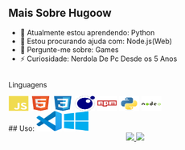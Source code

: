 ## Mais Sobre Hugoow
- 🌱 Atualmente estou aprendendo: Python
- 🤔 Estou procurando ajuda com: Node.js(Web)
- 💬 Pergunte-me sobre: Games
- ⚡ Curiosidade: Nerdola De Pc Desde os 5 Anos
##
Linguagens
<div style="display: inline_block">
  <img align="center" alt="JS" height="30" width="40" src="https://raw.githubusercontent.com/devicons/devicon/master/icons/javascript/javascript-plain.svg">
  <img align="center" alt="HTML" height="30" width="40" src="https://raw.githubusercontent.com/devicons/devicon/master/icons/html5/html5-original.svg">
  <img align="center" alt="CSS" height="30" width="40" src="https://raw.githubusercontent.com/devicons/devicon/master/icons/css3/css3-original.svg">
  <img align="center" alt="LUA" height="30" width="40" src="https://raw.githubusercontent.com/devicons/devicon/master/icons/lua/lua-original.svg">
  <img align="center" alt="NPM" height="30" width="40" src="https://raw.githubusercontent.com/devicons/devicon/master/icons/npm/npm-original-wordmark.svg">
  <img align="center" alt="PYTHON" height="30" width="40" src="https://raw.githubusercontent.com/devicons/devicon/master/icons/python/python-original.svg">
  <img align="center" alt="PYTHON" height="30" width="40" src="https://raw.githubusercontent.com/devicons/devicon/master/icons/nodejs/nodejs-original-wordmark.svg">
</div>
##
Uso:
<img height="40" width="50" src="https://github.com/devicons/devicon/raw/master/icons/vscode/vscode-original.svg">
<img height="40" width="50" src="https://github.com/devicons/devicon/raw/master/icons/windows8/windows8-original.svg">

<div align="center">
  <a href="https://github.com/hugoow">
  <img height="180em" src="https://github-readme-stats.vercel.app/api?username=hugoow&show_icons=true&theme=dark&include_all_commits=true&count_private=true&text_color=#fff&icon_color=#d6006e"/>
  <img height="180em" src="https://github-readme-stats.vercel.app/api/top-langs/?username=hugoow&layout=compact&langs_count=7&theme=dark&text_color=#fff&icon_color=#d6006e"/>
</div>
